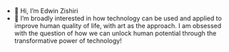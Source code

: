 - 👋 Hi, I’m Edwin Zishiri 
- 👀 I’m broadly interested in how technology can be used and applied to improve human quality of life, with art as the approach. I am obsessed with the question of how we can unlock human potential through the transformative power of technology! 
<!---
ezishiri/ezishiri is a ✨ special ✨ repository because its `README.md` (this file) appears on your GitHub profile.
You can click the Preview link to take a look at your changes.
--->

